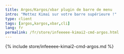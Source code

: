 ```yaml
---
title: Argos/Kargos/xbar plugin de barre de menu
intro: "Mettez Kimai sur votre barre supérieure !"
type: client
tags: [argos,kargos,xbar,cli]
lang: fr
permalink: /fr/store/infeeeee-kimai2-cmd-argos.html
---
```


{% include store/infeeeee-kimai2-cmd-argos.md %}
